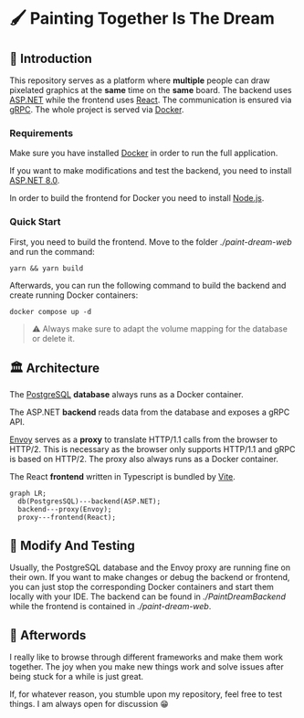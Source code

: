 # :paintbrush: Painting Together Is The Dream

## :scroll: Introduction

This repository serves as a platform where **multiple** people can draw pixelated graphics at the **same** time on the **same** board. The backend uses [ASP.NET](https://dotnet.microsoft.com/en-us/apps/aspnet) while the frontend uses [React](https://react.dev/). The communication is ensured via [gRPC](https://grpc.io/). The whole project is served via [Docker](https://www.docker.com/).

### Requirements

Make sure you have installed [Docker](https://docs.docker.com/engine/install/) in order to run the full application.

If you want to make modifications and test the backend, you need to install [ASP.NET 8.0](https://dotnet.microsoft.com/en-us/download/dotnet/8.0).

In order to build the frontend for Docker you need to install [Node.js](https://nodejs.org/en/download/).

### Quick Start

First, you need to build the frontend. Move to the folder *./paint-dream-web* and run the command:

```
yarn && yarn build
```

Afterwards, you can run the following command to build the backend and create running Docker containers: 

```
docker compose up -d
```

> :warning: Always make sure to adapt the volume mapping for the database or delete it.

## :classical_building: Architecture

The [PostgreSQL](https://www.postgresql.org/) **database** always runs as a Docker container.

The ASP.NET **backend** reads data from the database and exposes a gRPC API.

[Envoy](https://www.envoyproxy.io/) serves as a **proxy** to translate HTTP/1.1 calls from the browser to HTTP/2. This is necessary as the browser only supports HTTP/1.1 and gRPC is based on HTTP/2. The proxy also always runs as a Docker container.

The React **frontend** written in Typescript is bundled by [Vite](https://vitejs.dev/).

```mermaid
graph LR;
  db(PostgresSQL)---backend(ASP.NET);
  backend---proxy(Envoy);
  proxy---frontend(React);
```

## :test_tube: Modify And Testing

Usually, the PostgreSQL database and the Envoy proxy are running fine on their own. If you want to make changes or debug the backend or frontend, you can just stop the corresponding Docker containers and start them locally with your IDE. The backend can be found in *./PaintDreamBackend* while the frontend is contained in *./paint-dream-web*.

## :dart: Afterwords

I really like to browse through different frameworks and make them work together. The joy when you make new things work and solve issues after being stuck for a while is just great.

If, for whatever reason, you stumble upon my repository, feel free to test things. I am always open for discussion :grin: